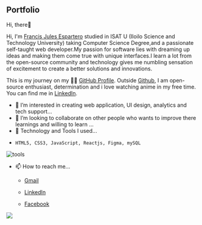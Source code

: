 ## Portfolio

Hi, there👋


Hi, I'm <a href="https://www.facebook.com/francisjules.celeste">Francis Jules Espartero</a> studied in ISAT U (Iloilo Science and Technology University) taking Computer Science Degree,and a passionate self-taught web developer.My passion for software lies with dreaming up ideas and making them come true with unique interfaces.I learn a lot from the open-source community and technology gives me numbling sensation of excitement to create a better solutions and innovations.


This is my journey on my 🏃‍♂️ <a href="https://github.com/francejules22?tab=repositories">GitHub Profile</a>. Outside <a href="https://github.com/francejules22/francejules22/edit/main/README.md">Github</a>, I am open-source enthusiast, determination and i love watching anime in my free time. You can find me in <a href="https://www.linkedin.com/in/francis-jules-espartero-b81687226/">LinkedIn</a>.


- 👀 I’m interested in creating web application, UI design, analytics and tech support...
- 💞️ I’m looking to collaborate on other people who wants to improve there learnings and willing to learn ...
- 🌱 Technology and Tools I used...

 * ```HTML5, CSS3, JavaScript, Reactjs, Figma, mySQL```
 
 ![tools](https://user-images.githubusercontent.com/80078725/206828974-c26c840f-4ffd-4fa1-945b-1e4447c2887d.png)

- 📫 How to reach me...
  * <a href="francisjulescelesteespartero@gmail.com">Gmail</a>
  
  * <a href="https://www.linkedin.com/in/francis-jules-espartero-b81687226/">LinkedIn</a>
  
  * <a href="https://www.facebook.com/francisjules.celeste">Facebook</a>
  


<img src="https://raw.githubusercontent.com/abhisheknaiidu/abhisheknaiidu/master/code.gif">

